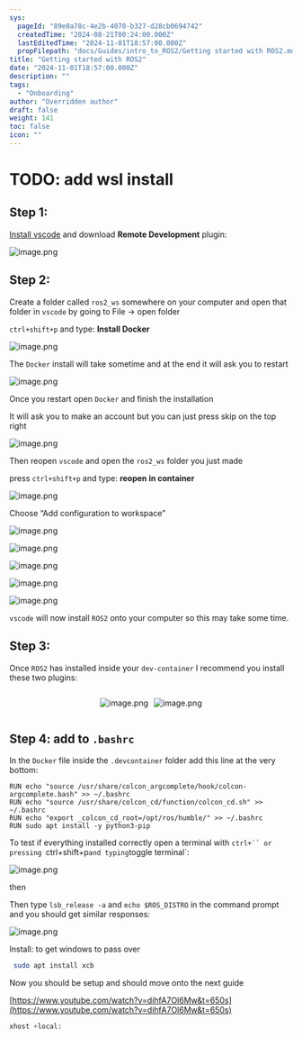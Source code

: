 ```yaml
---
sys:
  pageId: "89e0a78c-4e2b-4070-b327-d28cb0694742"
  createdTime: "2024-08-21T00:24:00.000Z"
  lastEditedTime: "2024-11-01T18:57:00.000Z"
  propFilepath: "docs/Guides/intro_to_ROS2/Getting started with ROS2.md"
title: "Getting started with ROS2"
date: "2024-11-01T18:57:00.000Z"
description: ""
tags:
  - "Onboarding"
author: "Overridden author"
draft: false
weight: 141
toc: false
icon: ""
---
```


# TODO: add wsl install

## Step 1:

[Install vscode](https://code.visualstudio.com/download) and download **Remote Development** plugin:

![image.png](https://prod-files-secure.s3.us-west-2.amazonaws.com/d518164a-d88e-44d1-a4ee-3adb3bd8bce0/efb52993-1881-4a40-b95e-6f020334f022/image.png?X-Amz-Algorithm=AWS4-HMAC-SHA256&X-Amz-Content-Sha256=UNSIGNED-PAYLOAD&X-Amz-Credential=ASIAZI2LB4665XCDFLA4%2F20250319%2Fus-west-2%2Fs3%2Faws4_request&X-Amz-Date=20250319T003822Z&X-Amz-Expires=3600&X-Amz-Security-Token=IQoJb3JpZ2luX2VjEA0aCXVzLXdlc3QtMiJIMEYCIQDOSAa4tgXJcEny%2F%2F35WAROPPZh2GMZQD8UDeERTYaJTgIhALXy8dC%2F%2FyFOpkTMxx1hmsVXvBLodOp7XlA9EIAfubCcKv8DCGYQABoMNjM3NDIzMTgzODA1Igwrz6jTCtyDQwtDQmwq3AOf0J2CmxeWW5xfT8WN2obFJDHrRJa1uMNdDpu2PeAKbmQs3pF7tMU6YPRK7ZeAcuyoEEHYQjn4oFXINInu3bDNf%2Bz4AXWcxf8Cdp2I36DWfVaaSLwMWHOx5pp%2BVX91D0UMw5xr3w8QBj7IWwkGsKZocjpcWI4zWwz19OJqHaZcGNp38FA7Gp%2B2nexUtW3DL98n8%2BL3awGO14Q7j09iPKJRbMx7v2vnpHpZAcJnvbfWhZr7d%2BlZAwGDRo7JbyyyasAbNn%2BiJRltEFnzSVZ7ghA26gbTk34HVxmWWX7gwON0wWU%2FjuTaj2BcjI6hyB8u1BRYDQFVTxUysFqFTExxfYiYRx8kn6HcA0jHnBC6arfgRJ3vs4NpPgxcMcCTzVxuKSEcqbYifiXa6tHgonYJK9xwT2oNlHpmNk5O6CADtl1HmvWL9nU6jCBA6HAXJpqKj6KywYnCYGt3X1Jp5asscJaequdFPLTym9nY8GEaOE8uWNdgrOGjj%2Bmo3Y2hqSNS%2F9jP0n1jP6jV6a2v6pQPhlyEui5FyOnwZTHwNFLcvkGBEv%2BxPXCg8lPo7P3KwNKxHw8bPbSSdcR1cN7lR7lSW6Uksb0aMhrblpKfVX1xowC5HwyA3axnpv%2FioDoMazDhsee%2BBjqkAW2e0qfqj8kCSIuqOE9yxbuPt9%2F%2BEGn4YMq9K7RffDXS7hytr0qLT4CcwZZ833R0b7%2FxrPnmzu5nGKMYUfER%2Bofp%2Fg1uHTozwsxioHy6cBLo8KkrtJ6rFay4EW5gmRW1%2BOZp1tu7denT3bSu3lSGEFjMLuxTk4Lym6UOFO2CjmW8U1q4T9vAHyU70IfB1Nm4vNzldsR%2ByWjKDGLw45k5jb2ka5qF&X-Amz-Signature=40187151284bd1c2011170d6b91fe7ebe83412667e8b4c8c246a353d2a568a81&X-Amz-SignedHeaders=host&x-id=GetObject)

## Step 2:

Create a folder called `ros2_ws` somewhere on your computer and open that folder in `vscode` by going to File → open folder 

`ctrl+shift+p` and type: **Install Docker**

![image.png](https://prod-files-secure.s3.us-west-2.amazonaws.com/d518164a-d88e-44d1-a4ee-3adb3bd8bce0/2269dc0e-1cd5-47ff-bceb-c04ad9b2eab0/image.png?X-Amz-Algorithm=AWS4-HMAC-SHA256&X-Amz-Content-Sha256=UNSIGNED-PAYLOAD&X-Amz-Credential=ASIAZI2LB4665XCDFLA4%2F20250319%2Fus-west-2%2Fs3%2Faws4_request&X-Amz-Date=20250319T003822Z&X-Amz-Expires=3600&X-Amz-Security-Token=IQoJb3JpZ2luX2VjEA0aCXVzLXdlc3QtMiJIMEYCIQDOSAa4tgXJcEny%2F%2F35WAROPPZh2GMZQD8UDeERTYaJTgIhALXy8dC%2F%2FyFOpkTMxx1hmsVXvBLodOp7XlA9EIAfubCcKv8DCGYQABoMNjM3NDIzMTgzODA1Igwrz6jTCtyDQwtDQmwq3AOf0J2CmxeWW5xfT8WN2obFJDHrRJa1uMNdDpu2PeAKbmQs3pF7tMU6YPRK7ZeAcuyoEEHYQjn4oFXINInu3bDNf%2Bz4AXWcxf8Cdp2I36DWfVaaSLwMWHOx5pp%2BVX91D0UMw5xr3w8QBj7IWwkGsKZocjpcWI4zWwz19OJqHaZcGNp38FA7Gp%2B2nexUtW3DL98n8%2BL3awGO14Q7j09iPKJRbMx7v2vnpHpZAcJnvbfWhZr7d%2BlZAwGDRo7JbyyyasAbNn%2BiJRltEFnzSVZ7ghA26gbTk34HVxmWWX7gwON0wWU%2FjuTaj2BcjI6hyB8u1BRYDQFVTxUysFqFTExxfYiYRx8kn6HcA0jHnBC6arfgRJ3vs4NpPgxcMcCTzVxuKSEcqbYifiXa6tHgonYJK9xwT2oNlHpmNk5O6CADtl1HmvWL9nU6jCBA6HAXJpqKj6KywYnCYGt3X1Jp5asscJaequdFPLTym9nY8GEaOE8uWNdgrOGjj%2Bmo3Y2hqSNS%2F9jP0n1jP6jV6a2v6pQPhlyEui5FyOnwZTHwNFLcvkGBEv%2BxPXCg8lPo7P3KwNKxHw8bPbSSdcR1cN7lR7lSW6Uksb0aMhrblpKfVX1xowC5HwyA3axnpv%2FioDoMazDhsee%2BBjqkAW2e0qfqj8kCSIuqOE9yxbuPt9%2F%2BEGn4YMq9K7RffDXS7hytr0qLT4CcwZZ833R0b7%2FxrPnmzu5nGKMYUfER%2Bofp%2Fg1uHTozwsxioHy6cBLo8KkrtJ6rFay4EW5gmRW1%2BOZp1tu7denT3bSu3lSGEFjMLuxTk4Lym6UOFO2CjmW8U1q4T9vAHyU70IfB1Nm4vNzldsR%2ByWjKDGLw45k5jb2ka5qF&X-Amz-Signature=fcdcfe151f21aabc7489d7d5e61a213cb556ef63977b5d0e3f90f0b92c24a373&X-Amz-SignedHeaders=host&x-id=GetObject)

The `Docker` install will take sometime and at the end it will ask you to restart

![image.png](https://prod-files-secure.s3.us-west-2.amazonaws.com/d518164a-d88e-44d1-a4ee-3adb3bd8bce0/ed233f78-be33-4b1f-b89c-9c346c0e961e/image.png?X-Amz-Algorithm=AWS4-HMAC-SHA256&X-Amz-Content-Sha256=UNSIGNED-PAYLOAD&X-Amz-Credential=ASIAZI2LB4665XCDFLA4%2F20250319%2Fus-west-2%2Fs3%2Faws4_request&X-Amz-Date=20250319T003822Z&X-Amz-Expires=3600&X-Amz-Security-Token=IQoJb3JpZ2luX2VjEA0aCXVzLXdlc3QtMiJIMEYCIQDOSAa4tgXJcEny%2F%2F35WAROPPZh2GMZQD8UDeERTYaJTgIhALXy8dC%2F%2FyFOpkTMxx1hmsVXvBLodOp7XlA9EIAfubCcKv8DCGYQABoMNjM3NDIzMTgzODA1Igwrz6jTCtyDQwtDQmwq3AOf0J2CmxeWW5xfT8WN2obFJDHrRJa1uMNdDpu2PeAKbmQs3pF7tMU6YPRK7ZeAcuyoEEHYQjn4oFXINInu3bDNf%2Bz4AXWcxf8Cdp2I36DWfVaaSLwMWHOx5pp%2BVX91D0UMw5xr3w8QBj7IWwkGsKZocjpcWI4zWwz19OJqHaZcGNp38FA7Gp%2B2nexUtW3DL98n8%2BL3awGO14Q7j09iPKJRbMx7v2vnpHpZAcJnvbfWhZr7d%2BlZAwGDRo7JbyyyasAbNn%2BiJRltEFnzSVZ7ghA26gbTk34HVxmWWX7gwON0wWU%2FjuTaj2BcjI6hyB8u1BRYDQFVTxUysFqFTExxfYiYRx8kn6HcA0jHnBC6arfgRJ3vs4NpPgxcMcCTzVxuKSEcqbYifiXa6tHgonYJK9xwT2oNlHpmNk5O6CADtl1HmvWL9nU6jCBA6HAXJpqKj6KywYnCYGt3X1Jp5asscJaequdFPLTym9nY8GEaOE8uWNdgrOGjj%2Bmo3Y2hqSNS%2F9jP0n1jP6jV6a2v6pQPhlyEui5FyOnwZTHwNFLcvkGBEv%2BxPXCg8lPo7P3KwNKxHw8bPbSSdcR1cN7lR7lSW6Uksb0aMhrblpKfVX1xowC5HwyA3axnpv%2FioDoMazDhsee%2BBjqkAW2e0qfqj8kCSIuqOE9yxbuPt9%2F%2BEGn4YMq9K7RffDXS7hytr0qLT4CcwZZ833R0b7%2FxrPnmzu5nGKMYUfER%2Bofp%2Fg1uHTozwsxioHy6cBLo8KkrtJ6rFay4EW5gmRW1%2BOZp1tu7denT3bSu3lSGEFjMLuxTk4Lym6UOFO2CjmW8U1q4T9vAHyU70IfB1Nm4vNzldsR%2ByWjKDGLw45k5jb2ka5qF&X-Amz-Signature=c7265cdd60a3aa54c1081a665d88de8ce715af59d2d8e8f849dd6ddbc616a8fb&X-Amz-SignedHeaders=host&x-id=GetObject)

Once you restart open `Docker` and finish the installation

It will ask you to make an account but you can just press skip on the top right

![image.png](https://prod-files-secure.s3.us-west-2.amazonaws.com/d518164a-d88e-44d1-a4ee-3adb3bd8bce0/21010ad9-1659-4fd9-9f59-9932a09b2a3d/image.png?X-Amz-Algorithm=AWS4-HMAC-SHA256&X-Amz-Content-Sha256=UNSIGNED-PAYLOAD&X-Amz-Credential=ASIAZI2LB4665XCDFLA4%2F20250319%2Fus-west-2%2Fs3%2Faws4_request&X-Amz-Date=20250319T003822Z&X-Amz-Expires=3600&X-Amz-Security-Token=IQoJb3JpZ2luX2VjEA0aCXVzLXdlc3QtMiJIMEYCIQDOSAa4tgXJcEny%2F%2F35WAROPPZh2GMZQD8UDeERTYaJTgIhALXy8dC%2F%2FyFOpkTMxx1hmsVXvBLodOp7XlA9EIAfubCcKv8DCGYQABoMNjM3NDIzMTgzODA1Igwrz6jTCtyDQwtDQmwq3AOf0J2CmxeWW5xfT8WN2obFJDHrRJa1uMNdDpu2PeAKbmQs3pF7tMU6YPRK7ZeAcuyoEEHYQjn4oFXINInu3bDNf%2Bz4AXWcxf8Cdp2I36DWfVaaSLwMWHOx5pp%2BVX91D0UMw5xr3w8QBj7IWwkGsKZocjpcWI4zWwz19OJqHaZcGNp38FA7Gp%2B2nexUtW3DL98n8%2BL3awGO14Q7j09iPKJRbMx7v2vnpHpZAcJnvbfWhZr7d%2BlZAwGDRo7JbyyyasAbNn%2BiJRltEFnzSVZ7ghA26gbTk34HVxmWWX7gwON0wWU%2FjuTaj2BcjI6hyB8u1BRYDQFVTxUysFqFTExxfYiYRx8kn6HcA0jHnBC6arfgRJ3vs4NpPgxcMcCTzVxuKSEcqbYifiXa6tHgonYJK9xwT2oNlHpmNk5O6CADtl1HmvWL9nU6jCBA6HAXJpqKj6KywYnCYGt3X1Jp5asscJaequdFPLTym9nY8GEaOE8uWNdgrOGjj%2Bmo3Y2hqSNS%2F9jP0n1jP6jV6a2v6pQPhlyEui5FyOnwZTHwNFLcvkGBEv%2BxPXCg8lPo7P3KwNKxHw8bPbSSdcR1cN7lR7lSW6Uksb0aMhrblpKfVX1xowC5HwyA3axnpv%2FioDoMazDhsee%2BBjqkAW2e0qfqj8kCSIuqOE9yxbuPt9%2F%2BEGn4YMq9K7RffDXS7hytr0qLT4CcwZZ833R0b7%2FxrPnmzu5nGKMYUfER%2Bofp%2Fg1uHTozwsxioHy6cBLo8KkrtJ6rFay4EW5gmRW1%2BOZp1tu7denT3bSu3lSGEFjMLuxTk4Lym6UOFO2CjmW8U1q4T9vAHyU70IfB1Nm4vNzldsR%2ByWjKDGLw45k5jb2ka5qF&X-Amz-Signature=e015f3026f878339bbca1392189cae6836cf8457a198d1b62215b286ff2812a2&X-Amz-SignedHeaders=host&x-id=GetObject)

Then reopen `vscode` and open the `ros2_ws` folder you just made

press `ctrl+shift+p` and type: **reopen in container**

![image.png](https://prod-files-secure.s3.us-west-2.amazonaws.com/d518164a-d88e-44d1-a4ee-3adb3bd8bce0/4e93b8c2-41ad-488c-8095-c74205196118/image.png?X-Amz-Algorithm=AWS4-HMAC-SHA256&X-Amz-Content-Sha256=UNSIGNED-PAYLOAD&X-Amz-Credential=ASIAZI2LB4665XCDFLA4%2F20250319%2Fus-west-2%2Fs3%2Faws4_request&X-Amz-Date=20250319T003822Z&X-Amz-Expires=3600&X-Amz-Security-Token=IQoJb3JpZ2luX2VjEA0aCXVzLXdlc3QtMiJIMEYCIQDOSAa4tgXJcEny%2F%2F35WAROPPZh2GMZQD8UDeERTYaJTgIhALXy8dC%2F%2FyFOpkTMxx1hmsVXvBLodOp7XlA9EIAfubCcKv8DCGYQABoMNjM3NDIzMTgzODA1Igwrz6jTCtyDQwtDQmwq3AOf0J2CmxeWW5xfT8WN2obFJDHrRJa1uMNdDpu2PeAKbmQs3pF7tMU6YPRK7ZeAcuyoEEHYQjn4oFXINInu3bDNf%2Bz4AXWcxf8Cdp2I36DWfVaaSLwMWHOx5pp%2BVX91D0UMw5xr3w8QBj7IWwkGsKZocjpcWI4zWwz19OJqHaZcGNp38FA7Gp%2B2nexUtW3DL98n8%2BL3awGO14Q7j09iPKJRbMx7v2vnpHpZAcJnvbfWhZr7d%2BlZAwGDRo7JbyyyasAbNn%2BiJRltEFnzSVZ7ghA26gbTk34HVxmWWX7gwON0wWU%2FjuTaj2BcjI6hyB8u1BRYDQFVTxUysFqFTExxfYiYRx8kn6HcA0jHnBC6arfgRJ3vs4NpPgxcMcCTzVxuKSEcqbYifiXa6tHgonYJK9xwT2oNlHpmNk5O6CADtl1HmvWL9nU6jCBA6HAXJpqKj6KywYnCYGt3X1Jp5asscJaequdFPLTym9nY8GEaOE8uWNdgrOGjj%2Bmo3Y2hqSNS%2F9jP0n1jP6jV6a2v6pQPhlyEui5FyOnwZTHwNFLcvkGBEv%2BxPXCg8lPo7P3KwNKxHw8bPbSSdcR1cN7lR7lSW6Uksb0aMhrblpKfVX1xowC5HwyA3axnpv%2FioDoMazDhsee%2BBjqkAW2e0qfqj8kCSIuqOE9yxbuPt9%2F%2BEGn4YMq9K7RffDXS7hytr0qLT4CcwZZ833R0b7%2FxrPnmzu5nGKMYUfER%2Bofp%2Fg1uHTozwsxioHy6cBLo8KkrtJ6rFay4EW5gmRW1%2BOZp1tu7denT3bSu3lSGEFjMLuxTk4Lym6UOFO2CjmW8U1q4T9vAHyU70IfB1Nm4vNzldsR%2ByWjKDGLw45k5jb2ka5qF&X-Amz-Signature=1cbc73f4231e507a087b72a0ac72845e4a70c75877e7508a5186ebb5bc8d6279&X-Amz-SignedHeaders=host&x-id=GetObject)

Choose “Add configuration to workspace”

![image.png](https://prod-files-secure.s3.us-west-2.amazonaws.com/d518164a-d88e-44d1-a4ee-3adb3bd8bce0/9560b282-5060-4989-ba37-97e7b2c22476/image.png?X-Amz-Algorithm=AWS4-HMAC-SHA256&X-Amz-Content-Sha256=UNSIGNED-PAYLOAD&X-Amz-Credential=ASIAZI2LB4665XCDFLA4%2F20250319%2Fus-west-2%2Fs3%2Faws4_request&X-Amz-Date=20250319T003822Z&X-Amz-Expires=3600&X-Amz-Security-Token=IQoJb3JpZ2luX2VjEA0aCXVzLXdlc3QtMiJIMEYCIQDOSAa4tgXJcEny%2F%2F35WAROPPZh2GMZQD8UDeERTYaJTgIhALXy8dC%2F%2FyFOpkTMxx1hmsVXvBLodOp7XlA9EIAfubCcKv8DCGYQABoMNjM3NDIzMTgzODA1Igwrz6jTCtyDQwtDQmwq3AOf0J2CmxeWW5xfT8WN2obFJDHrRJa1uMNdDpu2PeAKbmQs3pF7tMU6YPRK7ZeAcuyoEEHYQjn4oFXINInu3bDNf%2Bz4AXWcxf8Cdp2I36DWfVaaSLwMWHOx5pp%2BVX91D0UMw5xr3w8QBj7IWwkGsKZocjpcWI4zWwz19OJqHaZcGNp38FA7Gp%2B2nexUtW3DL98n8%2BL3awGO14Q7j09iPKJRbMx7v2vnpHpZAcJnvbfWhZr7d%2BlZAwGDRo7JbyyyasAbNn%2BiJRltEFnzSVZ7ghA26gbTk34HVxmWWX7gwON0wWU%2FjuTaj2BcjI6hyB8u1BRYDQFVTxUysFqFTExxfYiYRx8kn6HcA0jHnBC6arfgRJ3vs4NpPgxcMcCTzVxuKSEcqbYifiXa6tHgonYJK9xwT2oNlHpmNk5O6CADtl1HmvWL9nU6jCBA6HAXJpqKj6KywYnCYGt3X1Jp5asscJaequdFPLTym9nY8GEaOE8uWNdgrOGjj%2Bmo3Y2hqSNS%2F9jP0n1jP6jV6a2v6pQPhlyEui5FyOnwZTHwNFLcvkGBEv%2BxPXCg8lPo7P3KwNKxHw8bPbSSdcR1cN7lR7lSW6Uksb0aMhrblpKfVX1xowC5HwyA3axnpv%2FioDoMazDhsee%2BBjqkAW2e0qfqj8kCSIuqOE9yxbuPt9%2F%2BEGn4YMq9K7RffDXS7hytr0qLT4CcwZZ833R0b7%2FxrPnmzu5nGKMYUfER%2Bofp%2Fg1uHTozwsxioHy6cBLo8KkrtJ6rFay4EW5gmRW1%2BOZp1tu7denT3bSu3lSGEFjMLuxTk4Lym6UOFO2CjmW8U1q4T9vAHyU70IfB1Nm4vNzldsR%2ByWjKDGLw45k5jb2ka5qF&X-Amz-Signature=eb7df135c5b5597f44252f67efdab5d506e5df482358419b597d3fa6a957dd26&X-Amz-SignedHeaders=host&x-id=GetObject)

![image.png](https://prod-files-secure.s3.us-west-2.amazonaws.com/d518164a-d88e-44d1-a4ee-3adb3bd8bce0/2ee63f81-886b-48e8-a553-dc6e5eac99e4/image.png?X-Amz-Algorithm=AWS4-HMAC-SHA256&X-Amz-Content-Sha256=UNSIGNED-PAYLOAD&X-Amz-Credential=ASIAZI2LB4665XCDFLA4%2F20250319%2Fus-west-2%2Fs3%2Faws4_request&X-Amz-Date=20250319T003822Z&X-Amz-Expires=3600&X-Amz-Security-Token=IQoJb3JpZ2luX2VjEA0aCXVzLXdlc3QtMiJIMEYCIQDOSAa4tgXJcEny%2F%2F35WAROPPZh2GMZQD8UDeERTYaJTgIhALXy8dC%2F%2FyFOpkTMxx1hmsVXvBLodOp7XlA9EIAfubCcKv8DCGYQABoMNjM3NDIzMTgzODA1Igwrz6jTCtyDQwtDQmwq3AOf0J2CmxeWW5xfT8WN2obFJDHrRJa1uMNdDpu2PeAKbmQs3pF7tMU6YPRK7ZeAcuyoEEHYQjn4oFXINInu3bDNf%2Bz4AXWcxf8Cdp2I36DWfVaaSLwMWHOx5pp%2BVX91D0UMw5xr3w8QBj7IWwkGsKZocjpcWI4zWwz19OJqHaZcGNp38FA7Gp%2B2nexUtW3DL98n8%2BL3awGO14Q7j09iPKJRbMx7v2vnpHpZAcJnvbfWhZr7d%2BlZAwGDRo7JbyyyasAbNn%2BiJRltEFnzSVZ7ghA26gbTk34HVxmWWX7gwON0wWU%2FjuTaj2BcjI6hyB8u1BRYDQFVTxUysFqFTExxfYiYRx8kn6HcA0jHnBC6arfgRJ3vs4NpPgxcMcCTzVxuKSEcqbYifiXa6tHgonYJK9xwT2oNlHpmNk5O6CADtl1HmvWL9nU6jCBA6HAXJpqKj6KywYnCYGt3X1Jp5asscJaequdFPLTym9nY8GEaOE8uWNdgrOGjj%2Bmo3Y2hqSNS%2F9jP0n1jP6jV6a2v6pQPhlyEui5FyOnwZTHwNFLcvkGBEv%2BxPXCg8lPo7P3KwNKxHw8bPbSSdcR1cN7lR7lSW6Uksb0aMhrblpKfVX1xowC5HwyA3axnpv%2FioDoMazDhsee%2BBjqkAW2e0qfqj8kCSIuqOE9yxbuPt9%2F%2BEGn4YMq9K7RffDXS7hytr0qLT4CcwZZ833R0b7%2FxrPnmzu5nGKMYUfER%2Bofp%2Fg1uHTozwsxioHy6cBLo8KkrtJ6rFay4EW5gmRW1%2BOZp1tu7denT3bSu3lSGEFjMLuxTk4Lym6UOFO2CjmW8U1q4T9vAHyU70IfB1Nm4vNzldsR%2ByWjKDGLw45k5jb2ka5qF&X-Amz-Signature=f931f71e7f7335eb96f52c388ad54e727dda9d20615f0132ebff8ae45ede2c30&X-Amz-SignedHeaders=host&x-id=GetObject)

![image.png](https://prod-files-secure.s3.us-west-2.amazonaws.com/d518164a-d88e-44d1-a4ee-3adb3bd8bce0/ae1580b2-b048-407e-aed9-b584224a7a04/image.png?X-Amz-Algorithm=AWS4-HMAC-SHA256&X-Amz-Content-Sha256=UNSIGNED-PAYLOAD&X-Amz-Credential=ASIAZI2LB4665XCDFLA4%2F20250319%2Fus-west-2%2Fs3%2Faws4_request&X-Amz-Date=20250319T003822Z&X-Amz-Expires=3600&X-Amz-Security-Token=IQoJb3JpZ2luX2VjEA0aCXVzLXdlc3QtMiJIMEYCIQDOSAa4tgXJcEny%2F%2F35WAROPPZh2GMZQD8UDeERTYaJTgIhALXy8dC%2F%2FyFOpkTMxx1hmsVXvBLodOp7XlA9EIAfubCcKv8DCGYQABoMNjM3NDIzMTgzODA1Igwrz6jTCtyDQwtDQmwq3AOf0J2CmxeWW5xfT8WN2obFJDHrRJa1uMNdDpu2PeAKbmQs3pF7tMU6YPRK7ZeAcuyoEEHYQjn4oFXINInu3bDNf%2Bz4AXWcxf8Cdp2I36DWfVaaSLwMWHOx5pp%2BVX91D0UMw5xr3w8QBj7IWwkGsKZocjpcWI4zWwz19OJqHaZcGNp38FA7Gp%2B2nexUtW3DL98n8%2BL3awGO14Q7j09iPKJRbMx7v2vnpHpZAcJnvbfWhZr7d%2BlZAwGDRo7JbyyyasAbNn%2BiJRltEFnzSVZ7ghA26gbTk34HVxmWWX7gwON0wWU%2FjuTaj2BcjI6hyB8u1BRYDQFVTxUysFqFTExxfYiYRx8kn6HcA0jHnBC6arfgRJ3vs4NpPgxcMcCTzVxuKSEcqbYifiXa6tHgonYJK9xwT2oNlHpmNk5O6CADtl1HmvWL9nU6jCBA6HAXJpqKj6KywYnCYGt3X1Jp5asscJaequdFPLTym9nY8GEaOE8uWNdgrOGjj%2Bmo3Y2hqSNS%2F9jP0n1jP6jV6a2v6pQPhlyEui5FyOnwZTHwNFLcvkGBEv%2BxPXCg8lPo7P3KwNKxHw8bPbSSdcR1cN7lR7lSW6Uksb0aMhrblpKfVX1xowC5HwyA3axnpv%2FioDoMazDhsee%2BBjqkAW2e0qfqj8kCSIuqOE9yxbuPt9%2F%2BEGn4YMq9K7RffDXS7hytr0qLT4CcwZZ833R0b7%2FxrPnmzu5nGKMYUfER%2Bofp%2Fg1uHTozwsxioHy6cBLo8KkrtJ6rFay4EW5gmRW1%2BOZp1tu7denT3bSu3lSGEFjMLuxTk4Lym6UOFO2CjmW8U1q4T9vAHyU70IfB1Nm4vNzldsR%2ByWjKDGLw45k5jb2ka5qF&X-Amz-Signature=51d602616521d241b09d2d06464169a2d712662934a887e6d0fe98618b1adb94&X-Amz-SignedHeaders=host&x-id=GetObject)

![image.png](https://prod-files-secure.s3.us-west-2.amazonaws.com/d518164a-d88e-44d1-a4ee-3adb3bd8bce0/53255b28-f75e-430f-b9e3-c0ac8577e42b/image.png?X-Amz-Algorithm=AWS4-HMAC-SHA256&X-Amz-Content-Sha256=UNSIGNED-PAYLOAD&X-Amz-Credential=ASIAZI2LB4665XCDFLA4%2F20250319%2Fus-west-2%2Fs3%2Faws4_request&X-Amz-Date=20250319T003822Z&X-Amz-Expires=3600&X-Amz-Security-Token=IQoJb3JpZ2luX2VjEA0aCXVzLXdlc3QtMiJIMEYCIQDOSAa4tgXJcEny%2F%2F35WAROPPZh2GMZQD8UDeERTYaJTgIhALXy8dC%2F%2FyFOpkTMxx1hmsVXvBLodOp7XlA9EIAfubCcKv8DCGYQABoMNjM3NDIzMTgzODA1Igwrz6jTCtyDQwtDQmwq3AOf0J2CmxeWW5xfT8WN2obFJDHrRJa1uMNdDpu2PeAKbmQs3pF7tMU6YPRK7ZeAcuyoEEHYQjn4oFXINInu3bDNf%2Bz4AXWcxf8Cdp2I36DWfVaaSLwMWHOx5pp%2BVX91D0UMw5xr3w8QBj7IWwkGsKZocjpcWI4zWwz19OJqHaZcGNp38FA7Gp%2B2nexUtW3DL98n8%2BL3awGO14Q7j09iPKJRbMx7v2vnpHpZAcJnvbfWhZr7d%2BlZAwGDRo7JbyyyasAbNn%2BiJRltEFnzSVZ7ghA26gbTk34HVxmWWX7gwON0wWU%2FjuTaj2BcjI6hyB8u1BRYDQFVTxUysFqFTExxfYiYRx8kn6HcA0jHnBC6arfgRJ3vs4NpPgxcMcCTzVxuKSEcqbYifiXa6tHgonYJK9xwT2oNlHpmNk5O6CADtl1HmvWL9nU6jCBA6HAXJpqKj6KywYnCYGt3X1Jp5asscJaequdFPLTym9nY8GEaOE8uWNdgrOGjj%2Bmo3Y2hqSNS%2F9jP0n1jP6jV6a2v6pQPhlyEui5FyOnwZTHwNFLcvkGBEv%2BxPXCg8lPo7P3KwNKxHw8bPbSSdcR1cN7lR7lSW6Uksb0aMhrblpKfVX1xowC5HwyA3axnpv%2FioDoMazDhsee%2BBjqkAW2e0qfqj8kCSIuqOE9yxbuPt9%2F%2BEGn4YMq9K7RffDXS7hytr0qLT4CcwZZ833R0b7%2FxrPnmzu5nGKMYUfER%2Bofp%2Fg1uHTozwsxioHy6cBLo8KkrtJ6rFay4EW5gmRW1%2BOZp1tu7denT3bSu3lSGEFjMLuxTk4Lym6UOFO2CjmW8U1q4T9vAHyU70IfB1Nm4vNzldsR%2ByWjKDGLw45k5jb2ka5qF&X-Amz-Signature=333fb625472bdd3bd7509441844edf85c2b46307fbafd0f315cdcaaf365d2577&X-Amz-SignedHeaders=host&x-id=GetObject)

![image.png](https://prod-files-secure.s3.us-west-2.amazonaws.com/d518164a-d88e-44d1-a4ee-3adb3bd8bce0/7c562767-5af9-4ffb-97d1-327bcdf4ee00/image.png?X-Amz-Algorithm=AWS4-HMAC-SHA256&X-Amz-Content-Sha256=UNSIGNED-PAYLOAD&X-Amz-Credential=ASIAZI2LB4665XCDFLA4%2F20250319%2Fus-west-2%2Fs3%2Faws4_request&X-Amz-Date=20250319T003822Z&X-Amz-Expires=3600&X-Amz-Security-Token=IQoJb3JpZ2luX2VjEA0aCXVzLXdlc3QtMiJIMEYCIQDOSAa4tgXJcEny%2F%2F35WAROPPZh2GMZQD8UDeERTYaJTgIhALXy8dC%2F%2FyFOpkTMxx1hmsVXvBLodOp7XlA9EIAfubCcKv8DCGYQABoMNjM3NDIzMTgzODA1Igwrz6jTCtyDQwtDQmwq3AOf0J2CmxeWW5xfT8WN2obFJDHrRJa1uMNdDpu2PeAKbmQs3pF7tMU6YPRK7ZeAcuyoEEHYQjn4oFXINInu3bDNf%2Bz4AXWcxf8Cdp2I36DWfVaaSLwMWHOx5pp%2BVX91D0UMw5xr3w8QBj7IWwkGsKZocjpcWI4zWwz19OJqHaZcGNp38FA7Gp%2B2nexUtW3DL98n8%2BL3awGO14Q7j09iPKJRbMx7v2vnpHpZAcJnvbfWhZr7d%2BlZAwGDRo7JbyyyasAbNn%2BiJRltEFnzSVZ7ghA26gbTk34HVxmWWX7gwON0wWU%2FjuTaj2BcjI6hyB8u1BRYDQFVTxUysFqFTExxfYiYRx8kn6HcA0jHnBC6arfgRJ3vs4NpPgxcMcCTzVxuKSEcqbYifiXa6tHgonYJK9xwT2oNlHpmNk5O6CADtl1HmvWL9nU6jCBA6HAXJpqKj6KywYnCYGt3X1Jp5asscJaequdFPLTym9nY8GEaOE8uWNdgrOGjj%2Bmo3Y2hqSNS%2F9jP0n1jP6jV6a2v6pQPhlyEui5FyOnwZTHwNFLcvkGBEv%2BxPXCg8lPo7P3KwNKxHw8bPbSSdcR1cN7lR7lSW6Uksb0aMhrblpKfVX1xowC5HwyA3axnpv%2FioDoMazDhsee%2BBjqkAW2e0qfqj8kCSIuqOE9yxbuPt9%2F%2BEGn4YMq9K7RffDXS7hytr0qLT4CcwZZ833R0b7%2FxrPnmzu5nGKMYUfER%2Bofp%2Fg1uHTozwsxioHy6cBLo8KkrtJ6rFay4EW5gmRW1%2BOZp1tu7denT3bSu3lSGEFjMLuxTk4Lym6UOFO2CjmW8U1q4T9vAHyU70IfB1Nm4vNzldsR%2ByWjKDGLw45k5jb2ka5qF&X-Amz-Signature=58cef8a323c69400800220e548ab5453a4b2bd5888b6b96b222f9bd51b99c5d1&X-Amz-SignedHeaders=host&x-id=GetObject)

`vscode` will now install `ROS2` onto your computer so this may take some time.

## Step 3:

Once `ROS2` has installed inside your `dev-container` I recommend you install these two plugins:

<div style="display: flex;flex-direction: row; column-gap:10px; max-width: 630px;justify-content: center;">
<div>

![image.png](https://prod-files-secure.s3.us-west-2.amazonaws.com/d518164a-d88e-44d1-a4ee-3adb3bd8bce0/3fc3d550-5a54-4ba1-ba6b-faa01cdb7369/image.png?X-Amz-Algorithm=AWS4-HMAC-SHA256&X-Amz-Content-Sha256=UNSIGNED-PAYLOAD&X-Amz-Credential=ASIAZI2LB466YKEWDF4P%2F20250319%2Fus-west-2%2Fs3%2Faws4_request&X-Amz-Date=20250319T003825Z&X-Amz-Expires=3600&X-Amz-Security-Token=IQoJb3JpZ2luX2VjEA0aCXVzLXdlc3QtMiJHMEUCICbDPHRSQUD8ukf1TGHqF42olkB1AKc45bUpjB4tf754AiEAiUKxtPoIHaGhhaf7JdSFZcvU71Hi3iLCP4fgGABH1d0q%2FwMIZhAAGgw2Mzc0MjMxODM4MDUiDOid67enfdHMSyHqjCrcA9qUm7DoJtr2RXtzT9xe06Rshe4vGgheo8lF9LIDMmx3b1Pv5PZaE4nPrShnvde480NDdkMiVKZ8BbcHf50OcHTYVfJ23dRxSDMi29mor8Uxh0a04CFP5VqroWxCg9dnVjF%2BnzH0Yuvcn1GZBbS%2BQyE3psqr9gJ32cinCdukoz7V91TjxnFk%2FmtVJhT9bRJnEwCVRdfb1Bxw0ATUVeCuDWFoaUUaXpJWIwuwACLRRN6KbxPMrUmnRB02TpfSQxLnGU%2Bt3Dw5N6l2zImMG0vHbRhqDOWLN7h31%2FTxiL7JMLIpkrf0Vb7LRXUYotPfHB1pZmwNiy6SZ1H%2FHcLRpu7IVzylmhzhA3wcNcoGSHfvhTv%2BOwq%2FthU3imXc2lo7slgUE9ZHJmfgUL1FyJcGMNNXF17luJsdVD23HGR9NlH%2BdEgzvSg2tqyb%2FhdU6eN%2Fv431o35i4odNnsrfkIG10vVaXq7GIUTjUzck7%2FS2EKmTS%2BH5uOsWOTsx36mIJ1jQiIe%2BfDL%2BO1RUTSKIyCUdSXxFxArMqmGqQRGBSi4dcCs2cxa0AtiujhB9yuHuLAhclXzJxX90DbrxTpvrO924CkKKWFcfDXyrlSVkT%2Bv6V2%2FCIc2e%2BbZLRCN93cdE3hp6MOaw574GOqUB5YDmgH%2BSpSrMsdfM3VcjxEvkjTOFHDoG3DQBhLZ7tQr6%2BOtjwjJZzy1BAHTVE94zyScofZ5pUOawD9AtItqvjUQzu7cMF3p1mIit9rpb7K5jle3Iyy4jkT8VAuKn%2Fs1wjvoQHo4U88mTIFRc695Fjt2AciCCvFxSvp1UkwSOYZlAW981Pm%2F2yF7bvdBpTq1XFyu4j7pF3p1MPDMZeXIDjOX2XnLz&X-Amz-Signature=864891feb7709f5065ff1a1dae58d8c640dfd521eb3b65d2fd5ffe16ae40be73&X-Amz-SignedHeaders=host&x-id=GetObject)

</div>
<div>

![image.png](https://prod-files-secure.s3.us-west-2.amazonaws.com/d518164a-d88e-44d1-a4ee-3adb3bd8bce0/d994cc66-13c2-4093-a5a3-f84cf4601a82/image.png?X-Amz-Algorithm=AWS4-HMAC-SHA256&X-Amz-Content-Sha256=UNSIGNED-PAYLOAD&X-Amz-Credential=ASIAZI2LB4666YOYALHU%2F20250319%2Fus-west-2%2Fs3%2Faws4_request&X-Amz-Date=20250319T003825Z&X-Amz-Expires=3600&X-Amz-Security-Token=IQoJb3JpZ2luX2VjEA0aCXVzLXdlc3QtMiJGMEQCIAazA3q1CckBPDtKcdoXogyOkintxiZ1qDcXbjuPM0guAiBYuXZceM0FwP1el4zUH6ubIJ0EvmrtVgdCkOQ43vYAKyr%2FAwhmEAAaDDYzNzQyMzE4MzgwNSIM1mOsi2l7%2Bla0TI%2FfKtwDl9PVjhNxyZApB5O6KVui9eLseaL8wnp94hgyzCuRbo%2F9md%2FV6Qnkixu%2Bc4TI1j1pe6nx81jNxXwOsp0jQnPStHZ6xHe2ipxdn0nrMXc8uC2iv7JQleGH%2Fq51wSETMChaYg6DBtsplgL9aF8nbLCVpqhpCamgO3EE0gW5Fgk9Wzq4ZGsJmAF1V4hJBUhJspr%2ByvcTVRoDzkFwqkbHYwOKv%2BWrQcH2Lk0Pn2WzN6kTpd2WwUil6CwvZlP3e4qt7WmI829tr4xcCm00CiIJSZnFKcJzHchiXU0ooE7BNRfeJVx%2Bqt8hANiDvFxaImU8JhFE79fgTr7dUCc2xjTgiSCpS2xBN55JsXVgpl47rAhob3yxlrs4ykXzvnPK5waPC%2BpsUfQcO4UAW2GPhhdopP1%2FpJcskCEsboowTlrwvezmiyiB5t4x2b9601gIR9oWYSCe36yLFRSYr3ySRWXuR%2Bjs1OfjBEFDofBwi8TO0xCvz9%2B3FbTpiXS3AGP6X7%2FEAo4%2F9aXp1EyjCd76KAPRDaYEsyjTEQ1L8Txb%2Fxe6QgzCi2sMyPUBTAtOoiqJc1lC%2FvW%2F8S8MQROeD%2Fd09VrUwxFqMm0G3gOF4OazEh27ppqqqQF3bPL15UQq4LU7g0ww3rDnvgY6pgFS5sjiUUBTAn11YhPojUFOrShO3r2LAPwHlMjJCGm04pQc8OHAkpqJ9UT8cnOWyKm%2BtgloOEGbBIK6dkNcgeXeWVwaug2EvQWq8K8GWBh6VpWX7dVJMxIl0MwSfHa%2FHpfFazx3qsKlLr2hD0l44yKqm%2BaTGB96%2B3vIdoD%2Broy41xCJ75RZzdKosAR0JhdGPuoHiI1c30%2FvBgul62NcEDVtJmMuUnx5&X-Amz-Signature=8778284036701d30fd73ea853db71fc73fab01891d0d91854ae8c26acbe731d1&X-Amz-SignedHeaders=host&x-id=GetObject)

</div>
</div>

## Step 4: add to `.bashrc`

In the `Docker` file inside the `.devcontainer` folder add this line at the very bottom: 

```docker
RUN echo "source /usr/share/colcon_argcomplete/hook/colcon-argcomplete.bash" >> ~/.bashrc
RUN echo "source /usr/share/colcon_cd/function/colcon_cd.sh" >> ~/.bashrc
RUN echo "export _colcon_cd_root=/opt/ros/humble/" >> ~/.bashrc
RUN sudo apt install -y python3-pip 
```

To test if everything installed correctly open a terminal with `ctrl+`` or pressing `ctrl+shift+p` and typing `toggle terminal`:

![image.png](https://prod-files-secure.s3.us-west-2.amazonaws.com/d518164a-d88e-44d1-a4ee-3adb3bd8bce0/6a4943d8-b04e-4c02-9a58-775f3384d1a5/image.png?X-Amz-Algorithm=AWS4-HMAC-SHA256&X-Amz-Content-Sha256=UNSIGNED-PAYLOAD&X-Amz-Credential=ASIAZI2LB4665XCDFLA4%2F20250319%2Fus-west-2%2Fs3%2Faws4_request&X-Amz-Date=20250319T003822Z&X-Amz-Expires=3600&X-Amz-Security-Token=IQoJb3JpZ2luX2VjEA0aCXVzLXdlc3QtMiJIMEYCIQDOSAa4tgXJcEny%2F%2F35WAROPPZh2GMZQD8UDeERTYaJTgIhALXy8dC%2F%2FyFOpkTMxx1hmsVXvBLodOp7XlA9EIAfubCcKv8DCGYQABoMNjM3NDIzMTgzODA1Igwrz6jTCtyDQwtDQmwq3AOf0J2CmxeWW5xfT8WN2obFJDHrRJa1uMNdDpu2PeAKbmQs3pF7tMU6YPRK7ZeAcuyoEEHYQjn4oFXINInu3bDNf%2Bz4AXWcxf8Cdp2I36DWfVaaSLwMWHOx5pp%2BVX91D0UMw5xr3w8QBj7IWwkGsKZocjpcWI4zWwz19OJqHaZcGNp38FA7Gp%2B2nexUtW3DL98n8%2BL3awGO14Q7j09iPKJRbMx7v2vnpHpZAcJnvbfWhZr7d%2BlZAwGDRo7JbyyyasAbNn%2BiJRltEFnzSVZ7ghA26gbTk34HVxmWWX7gwON0wWU%2FjuTaj2BcjI6hyB8u1BRYDQFVTxUysFqFTExxfYiYRx8kn6HcA0jHnBC6arfgRJ3vs4NpPgxcMcCTzVxuKSEcqbYifiXa6tHgonYJK9xwT2oNlHpmNk5O6CADtl1HmvWL9nU6jCBA6HAXJpqKj6KywYnCYGt3X1Jp5asscJaequdFPLTym9nY8GEaOE8uWNdgrOGjj%2Bmo3Y2hqSNS%2F9jP0n1jP6jV6a2v6pQPhlyEui5FyOnwZTHwNFLcvkGBEv%2BxPXCg8lPo7P3KwNKxHw8bPbSSdcR1cN7lR7lSW6Uksb0aMhrblpKfVX1xowC5HwyA3axnpv%2FioDoMazDhsee%2BBjqkAW2e0qfqj8kCSIuqOE9yxbuPt9%2F%2BEGn4YMq9K7RffDXS7hytr0qLT4CcwZZ833R0b7%2FxrPnmzu5nGKMYUfER%2Bofp%2Fg1uHTozwsxioHy6cBLo8KkrtJ6rFay4EW5gmRW1%2BOZp1tu7denT3bSu3lSGEFjMLuxTk4Lym6UOFO2CjmW8U1q4T9vAHyU70IfB1Nm4vNzldsR%2ByWjKDGLw45k5jb2ka5qF&X-Amz-Signature=6c5178a57e517f03f036d326a7c1867150834796a14aad227b1a6ff99814513e&X-Amz-SignedHeaders=host&x-id=GetObject)

then 

Then type `lsb_release -a` and `echo $ROS_DISTRO` in the command prompt and you should get similar responses:

![image.png](https://prod-files-secure.s3.us-west-2.amazonaws.com/d518164a-d88e-44d1-a4ee-3adb3bd8bce0/3e635dec-a805-4e85-8b9e-d000e5b71a4e/image.png?X-Amz-Algorithm=AWS4-HMAC-SHA256&X-Amz-Content-Sha256=UNSIGNED-PAYLOAD&X-Amz-Credential=ASIAZI2LB4665XCDFLA4%2F20250319%2Fus-west-2%2Fs3%2Faws4_request&X-Amz-Date=20250319T003822Z&X-Amz-Expires=3600&X-Amz-Security-Token=IQoJb3JpZ2luX2VjEA0aCXVzLXdlc3QtMiJIMEYCIQDOSAa4tgXJcEny%2F%2F35WAROPPZh2GMZQD8UDeERTYaJTgIhALXy8dC%2F%2FyFOpkTMxx1hmsVXvBLodOp7XlA9EIAfubCcKv8DCGYQABoMNjM3NDIzMTgzODA1Igwrz6jTCtyDQwtDQmwq3AOf0J2CmxeWW5xfT8WN2obFJDHrRJa1uMNdDpu2PeAKbmQs3pF7tMU6YPRK7ZeAcuyoEEHYQjn4oFXINInu3bDNf%2Bz4AXWcxf8Cdp2I36DWfVaaSLwMWHOx5pp%2BVX91D0UMw5xr3w8QBj7IWwkGsKZocjpcWI4zWwz19OJqHaZcGNp38FA7Gp%2B2nexUtW3DL98n8%2BL3awGO14Q7j09iPKJRbMx7v2vnpHpZAcJnvbfWhZr7d%2BlZAwGDRo7JbyyyasAbNn%2BiJRltEFnzSVZ7ghA26gbTk34HVxmWWX7gwON0wWU%2FjuTaj2BcjI6hyB8u1BRYDQFVTxUysFqFTExxfYiYRx8kn6HcA0jHnBC6arfgRJ3vs4NpPgxcMcCTzVxuKSEcqbYifiXa6tHgonYJK9xwT2oNlHpmNk5O6CADtl1HmvWL9nU6jCBA6HAXJpqKj6KywYnCYGt3X1Jp5asscJaequdFPLTym9nY8GEaOE8uWNdgrOGjj%2Bmo3Y2hqSNS%2F9jP0n1jP6jV6a2v6pQPhlyEui5FyOnwZTHwNFLcvkGBEv%2BxPXCg8lPo7P3KwNKxHw8bPbSSdcR1cN7lR7lSW6Uksb0aMhrblpKfVX1xowC5HwyA3axnpv%2FioDoMazDhsee%2BBjqkAW2e0qfqj8kCSIuqOE9yxbuPt9%2F%2BEGn4YMq9K7RffDXS7hytr0qLT4CcwZZ833R0b7%2FxrPnmzu5nGKMYUfER%2Bofp%2Fg1uHTozwsxioHy6cBLo8KkrtJ6rFay4EW5gmRW1%2BOZp1tu7denT3bSu3lSGEFjMLuxTk4Lym6UOFO2CjmW8U1q4T9vAHyU70IfB1Nm4vNzldsR%2ByWjKDGLw45k5jb2ka5qF&X-Amz-Signature=451d76d47584a74df4cd9ae01c43ea3a0ef30267824143c5f5ac97481b40f3d6&X-Amz-SignedHeaders=host&x-id=GetObject)

Install:  to get windows to pass over

```bash
 sudo apt install xcb
```

Now you should be setup and should move onto the next guide 

[https://www.youtube.com/watch?v=dihfA7Ol6Mw&t=650s](https://www.youtube.com/watch?v=dihfA7Ol6Mw&t=650s)

```python
xhost +local:
```
